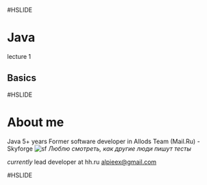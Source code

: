 #HSLIDE
# Java
lecture 1
## Basics

#HSLIDE
# About me
Java 5+ years
Former software developer in Allods Team (Mail.Ru) - Skyforge
![sf](assets/img/sf.png)
*Люблю смотреть, как другие люди пишут тесты*

*currently* lead developer at hh.ru
alpieex@gmail.com

#HSLIDE